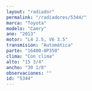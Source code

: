 ```yaml
---
layout: "radiador"
permalink: "/radiadores/5344/"
marca: "Toyota"
modelo: "Camry"
ano: "2013"
motor: "L4 2.5, V6 3.5"
transmision: "Automática"
parte: "16400-0P350"
clima: "Con clima"
alto: "15 3/4"
ancho: "30 1/8"
observaciones: ""
id: "5344"
---
```


